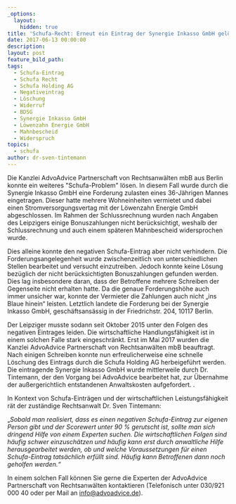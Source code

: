 ```yaml
---
_options:
  layout:
    hidden: true
title: 'Schufa-Recht: Erneut ein Eintrag der Synergie Inkasso GmbH gelöscht'
date: 2017-06-13 00:00:00
description:
layout: post
feature_bild_path:
tags:
  - Schufa-Eintrag
  - Schufa Recht
  - Schufa Holding AG
  - Negativeintrag
  - Löschung
  - Widerruf
  - BDSG
  - Synergie Inkasso GmbH
  - Löwenzahn Energie GmbH
  - Mahnbescheid
  - Widerspruch
topics:
  - schufa
author: dr-sven-tintemann
---
```



Die Kanzlei AdvoAdvice Partnerschaft von Rechtsanwälten mbB aus Berlin konnte ein weiteres "Schufa-Problem" lösen. In diesem Fall wurde durch die Synergie Inkasso GmbH eine Forderung zulasten eines 36-Jährigen Mannes eingetragen. Dieser hatte mehrere Wohneinheiten vermietet und dabei einen Stromversorgungsvertag mit der Löwenzahn Energie GmbH abgeschlossen. Im Rahmen der Schlussrechnung wurden nach Angaben des Leipzigers einige Bonuszahlungen nicht berücksichtigt, weshalb der Schlussrechnung und auch einem späteren Mahnbescheid widersprochen wurde.

Dies alleine konnte den negativen Schufa-Eintrag aber nicht verhindern. Die Forderungsangelegenheit wurde zwischenzeitlich von unterschiedlichen Stellen bearbeitet und versucht einzutreiben. Jedoch konnte keine Lösung bezüglich der nicht berücksichtigten Bonuszahlungen gefunden werden. Dies lag insbesondere daran, dass der Betroffene mehrere Schreiben der Gegenseite nicht erhalten hatte. Da die genaue Forderungshöhe auch immer unsicher war, konnte der Vermieter die Zahlungen auch nicht „ins Blaue hinein“ leisten. Letztlich landete die Forderung bei der Synergie Inkasso GmbH, geschäftsansässig in der Friedrichstr. 204, 10117 Berlin.

Der Leipziger musste sodann seit Oktober 2015 unter den Folgen des negativen Eintrages leiden. Die wirtschaftliche Handlungsfähigkeit ist in einem solchen Falle stark eingeschränkt. Erst im Mai 2017 wurden die Kanzlei AdvoAdvice Partnerschaft von Rechtsanwälten mbB beauftragt. Nach einigen Schreiben konnte nun erfreulicherweise eine schnelle Löschung des Eintrags durch die Schufa Holding AG herbeigeführt werden. Die eintragende Synergie Inkasso GmbH wurde mittlerweile durch Dr. Tintemann, der den Vorgang bei AdvoAdvice bearbeitet hat, zur Übernahme der außergerichtlich entstandenen Anwaltskosten aufgefordert. .

In Kontext von Schufa-Einträgen und der wirtschaftlichen Leistungsfähigkeit rät der zuständige Rechtsanwalt Dr. Sven Tintemann:

„*Sobald man realisiert, dass es einen negativen Schufa-Eintrag zur eigenen Person gibt und der Scorewert unter 90 % gerutscht ist, sollte man sich dringend Hilfe von einem Experten suchen. Die wirtschaftlichen Folgen sind häufig schwer einzuschätzen und häufig kann erst durch anwaltliche Hilfe herausgearbeitet werden, ob und welche Voraussetzungen für einen Schufa-Eintrag tatsächlich erfüllt sind. Häufig kann Betroffenen dann noch geholfen werden.“*

In einem solchen Fall können Sie gerne die Experten der AdvoAdvice Partnerschaft von Rechtsanwälten kontaktieren (Telefonisch unter 030/921 000 40 oder per Mail an [&#105;&#110;&#102;&#111;&#064;&#097;&#100;&#118;&#111;&#097;&#100;&#118;&#105;&#099;&#101;&#046;&#100;&#101;](&#109;&#097;&#105;&#108;&#116;&#111;:&#105;&#110;&#102;&#111;&#064;&#097;&#100;&#118;&#111;&#097;&#100;&#118;&#105;&#099;&#101;&#046;&#100;&#101;)).